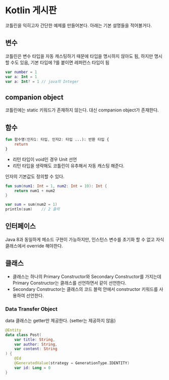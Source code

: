 # Kotlin 게시판
코틀린을 익히고자 간단한 예제를 만들어본다.
아래는 기본 설명들을 적어볼거다.

## 변수
코틀린은 변수 타입을 자동 캐스팅하기 때문에 타입을 명시하지 않아도 됨, 하지만 명시할 수도 있음, 기본 타입에 ?를 붙이면 레퍼런스 타입이 됨
```kotlin
var number = 1
var a: Int = 1
var a: Int? = 1 // java의 Integer
```

## companion object
코틀린에는 static 키워드가 존재하지 않는다. 대신 companion object가 존재한다.

## 함수
```kotlin
fun 함수명(인자1: 타입, 인자2: 타입 ...): 반환 타입 {
    return 
}
```
* 리턴 타입이 void인 경우 Unit 선언
* 리턴 타입을 생략해도 코틀린이 유추해서 자동 캐스팅 해준다.

인자의 기본값도 정의할 수 있다.
```kotlin
fun sum(num1: Int = 1, num2: Int = 10): Int {
    return num1 + num2
}

var sum = sum(num2 = 1)
println(sum)    // 2 출력
```

## 인터페이스
Java 8과 동일하게 메소드 구현이 가능하지만, 인스턴스 변수를 초기화 할 수 없고 자식 클래스에서 override 해야한다.

## 클래스
* 클래스는 하나의 Primary Constructor와 Secondary Constructor를 가지는데 Primary Constructor는 클래스를 선언하면서 같이 선언한다.
* Secondary Constructor는 클래스의 코드 블럭 안에서 constructor 키워드를 사용하여 선언한다.

### Data Transfer Object
data 클래스는 getter만 제공한다. (setter는 제공하지 않음)
```kotlin
@Entity
data class Post(
    var title: String,
    var author: String,
    var content: String
) {
    @Id
    @GeneratedValue(strategy = GenerationType.IDENTITY)
    var id: Long = 0
}
```

